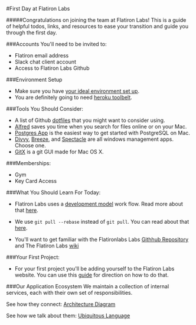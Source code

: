 #First Day at Flatiron Labs

#####Congratulations on joining the team at Flatiron Labs! This is a guide of helpful todos, links, and resources to ease your transition and guide you through the first day.

###Accounts You'll need to be invited to:
- Flatiron email address
- Slack chat client account
- Access to Flatiron Labs Github

###Environment Setup
- Make sure you have [your ideal environment set up](https://github.com/flatiron-school-curriculum/ruby-environment-setup).
- You are definitely going to need [heroku toolbelt](https://toolbelt.heroku.com).


###Tools You Should Consider:
- A list of Github [dotfiles](http://dotfiles.github.io/) that you might want to consider using.
- [Alfred](http://www.alfredapp.com/) saves you time when you search for files online or on your Mac.
- [Postgres App](http://postgresapp.com/) is the easiest way to get started with PostgreSQL on Mac.
- [Divvy](https://mizage.com/divvy/), [Breeze](https://itunes.apple.com/us/app/breeze/id414857071?mt=12), and [Spectacle](http://spectacleapp.com/) are all windows management apps. Choose one.
- [GitX](http://gitx.frim.nl/) is a git GUI made for Mac OS X.

###Memberships:
- Gym
- Key Card Access

###What You Should Learn For Today:

- Flatiron Labs uses a [development model](http://nvie.com/posts/a-successful-git-branching-model/) work flow. Read more about that [here](http://nvie.com/posts/a-successful-git-branching-model/).

- We use `git pull --rebase` instead of `git pull`. You can read about that [here](http://flatiron-labs.tumblr.com/post/80179930200/git-pull-rebase-vs-git-pull).

- You'll want to get familiar with the Flatironlabs Labs [Githhub Repository](https://github.com/flatiron-labs) and The Flatiron Labs [wiki](https://github.com/flatiron-labs/wiki)

###Your First Project:
- For your first project you'll be adding yourself to the Flatiron Labs website. You can use this [guide](https://github.com/flatiron-labs/wiki/blob/master/PROFILE.md) for direction on how to do that.

###Our Application Ecosystem
We maintain a collection of internal services, each with their own set of responsibilities.

See how they connect:
[Architecture Diagram](https://docs.google.com/a/flatironschool.com/drawings/d/190OqUTvrVonbboOfADVcHjS26quR-Ur9Rg3biI1tlRc/edit)

See how we talk about them:
[Ubiquitous Language](https://docs.google.com/a/flatironschool.com/document/d/1fgFQ7gn-a8YpKnPO2ztJV36uJ3IeEYck9Jlokw8lujY/edit?usp=sharing)
